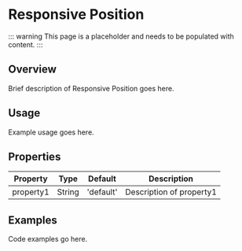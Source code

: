 # Responsive Position

::: warning
This page is a placeholder and needs to be populated with content.
:::

## Overview

Brief description of Responsive Position goes here.

## Usage

Example usage goes here.

## Properties

| Property | Type | Default | Description |
|----------|------|---------|-------------|
| property1 | String | 'default' | Description of property1 |

## Examples

Code examples go here.

